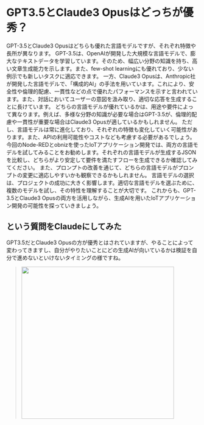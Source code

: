 # GPT3.5とClaude3 Opusはどっちが優秀？

GPT-3.5とClaude3 Opusはどちらも優れた言語モデルですが、それぞれ特徴や長所が異なります。
GPT-3.5は、OpenAIが開発した大規模な言語モデルで、膨大なテキストデータを学習しています。そのため、幅広い分野の知識を持ち、高い文章生成能力を示します。また、few-shot learningにも優れており、少ない例示でも新しいタスクに適応できます。
一方、Claude3 Opusは、Anthropic社が開発した言語モデルで、「構成的AI」の手法を用いています。これにより、安全性や倫理的配慮、一貫性などの点で優れたパフォーマンスを示すと言われています。また、対話においてユーザーの意図を汲み取り、適切な応答を生成することに長けています。
どちらの言語モデルが優れているかは、用途や要件によって異なります。例えば、多様な分野の知識が必要な場合はGPT-3.5が、倫理的配慮や一貫性が重要な場合はClaude3 Opusが適しているかもしれません。
ただし、言語モデルは常に進化しており、それぞれの特徴も変化していく可能性があります。また、APIの利用可能性やコストなども考慮する必要があるでしょう。
今回のNode-REDとobnizを使ったIoTアプリケーション開発では、両方の言語モデルを試してみることをお勧めします。それぞれの言語モデルが生成するJSONを比較し、どちらがより安定して要件を満たすフローを生成できるか確認してみてください。
また、プロンプトの改善を通じて、どちらの言語モデルがプロンプトの変更に適応しやすいかも観察できるかもしれません。
言語モデルの選択は、プロジェクトの成功に大きく影響します。適切な言語モデルを選ぶために、複数のモデルを試し、その特性を理解することが大切です。
これからも、GPT-3.5とClaude3 Opusの両方を活用しながら、生成AIを用いたIoTアプリケーション開発の可能性を探っていきましょう。

## という質問をClaudeにしてみた

GPT3.5だとClaude3 Opusの方が優秀とはされていますが、やることによって変わってきますし、自分がやりたいことにどの生成AIが向いているかは検証を自分で進めないといけないタイミングの様ですね。

> <img src="https://i.gyazo.com/e081a35b70b792a88ff980f409fe192f.png" width="400px" />

